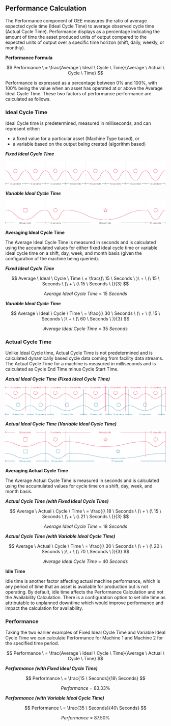 ## **Performance Calculation**

The Performance component of OEE measures the ratio of average expected cycle time \(Ideal Cycle Time\) to average observed cycle time \(Actual Cycle Time\). Performance displays as a percentage indicating the amount of time the asset  produced units of output compared to the expected units of output over a specific time horizon \(shift, daily, weekly, or monthly\).

**Performance Formula**


$$
Performance \ = \frac{Average \ Ideal \ Cycle \ Time}{Average \ Actual \ Cycle \ Time}
$$


Performance is expressed as a percentage between 0% and 100%, with 100% being the value when an asset has operated at or above the Average Ideal Cycle Time. These two factors of performance performance are calculated as follows.

### **Ideal Cycle Time**

Ideal Cycle time is predetermined, measured in milliseconds, and can represent either:

* a fixed value for a particular asset \(Machine Type based\), or 
* a variable based on the output being created \(algorithm based\)

_**Fixed Ideal Cycle Time**_

![](/assets/Mockup_FixedIdealCycleTime.png)

_**Variable Ideal Cycle Time**_

![](/assets/Mockup_VariableIdealCycleTime.png)

**Averaging Ideal Cycle Time**

The Average Ideal Cycle Time is measured in seconds and is calculated using the accumulated values for either fixed ideal cycle time or variable ideal cycle time on a shift, day, week, and month basis \(given the configuration of the machine being queried\).

**_Fixed Ideal Cycle Time_**


$$
Average \ Ideal \ Cycle \ Time \ = \frac{(\ 15 \ Seconds \ )\ + \ (\ 15 \ Seconds \ )\ + \ (\ 15 \ Seconds \ )}{3}
$$



$$
Average \ Ideal \ Cycle \ Time \ = \ 15 \ Seconds
$$


**_Variable Ideal Cycle Time_**


$$
Average \ Ideal \ Cycle \ Time \ = \frac{(\ 30 \ Seconds \ )\ + \ (\ 15 \ Seconds \ )\ + \ (\ 60 \ Seconds \ )}{3}
$$



$$
Average \ Ideal \ Cycle \ Time \ = \ 35 \ Seconds
$$


### **Actual Cycle Time**

Unlike Ideal Cycle time, Actual Cycle Time is not predetermined and is calculated dynamically based cycle data coming from facility data streams. The Actual Cycle Time for a machine is measured in milliseconds and is calculated as Cycle End Time minus Cycle Start Time.

_**Actual Ideal Cycle Time \(Fixed Ideal Cycle Time\)**_

![](/assets/Mockup_FixedIdealCycleTime_Overlap.png)

_**Actual Ideal Cycle Time \(Variable Ideal Cycle Time\)**_

![](/assets/Mockup_VariableIdealCycleTime_Overlap.png)

**Averaging Actual Cycle Time**

The Average Actual Cycle Time is measured in seconds and is calculated using the accumulated values for cycle time on a shift, day, week, and month basis.

**_Actual Cycle Time \(with Fixed Ideal Cycle Time\)_**


$$
Average \ Actual \ Cycle \ Time \ = \frac{(\ 18 \ Seconds \ )\ + \ (\ 15 \ Seconds \ )\ + \ (\ 21 \ Seconds \ )}{3}
$$



$$
Average \ Ideal \ Cycle \ Time \ = \ 18 \ Seconds
$$


**_Actual Cycle Time \(with Variable Ideal Cycle Time\)_**


$$
Average \ Actual \ Cycle \ Time \ = \frac{(\ 30 \ Seconds \ )\ + \ (\ 20 \ Seconds \ )\ + \ (\ 70 \ Seconds \ )}{3}
$$



$$
Average \ Ideal \ Cycle \ Time \ = \ 40 \ Seconds
$$


**Idle Time**

Idle time is another factor affecting actual machine performance, which is any period of time that an asset is available for production but is not operating. By default, idle time affects the Performance Calculation and not the Availability Calculation. There is a configuration option to set idle time as attributable to unplanned downtime which would improve performance and impact the calculation for availability.

### **Performance**

Taking the two earlier examples of Fixed Ideal Cycle Time and Variable Ideal Cycle Time we can calculate Performance for Machine 1 and Machine 2 for the specified time period.


$$
Performance \ = \frac{Average \ Ideal \ Cycle \ Time}{Average \ Actual \ Cycle \ Time}
$$


_**Performance \(with Fixed Ideal Cycle Time\)**_


$$
Performance \ = \frac{15 \ Seconds}{18\ Seconds}
$$



$$
Performance \ = \ 83.33 \%
$$


_**Performance \(with Variable Ideal Cycle Time\)**_


$$
Performance \ = \frac{35 \ Seconds}{40\ Seconds}
$$



$$
Performance \ = \ 87.50 \%
$$


